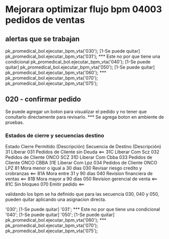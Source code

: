 # Mejorara optimizar flujo bpm 04003 pedidos de ventas

## alertas que se trabajan
pk_promedical_bol.ejecutar_bpm_vta('030');	[1-Se puede quitar]
pk_promedical_bol.ejecutar_bpm_vta('031');   *** Este no por que tiene una condicional
pk_promedical_bol.ejecutar_bpm_vta('040');	[1-Se puede quitar]
pk_promedical_bol.ejecutar_bpm_vta('050');	[1-Se puede quitar]
pk_promedical_bol.ejecutar_bpm_vta('060');	*** 
pk_promedical_bol.ejecutar_bpm_vta('070');
pk_promedical_bol.ejecutar_bpm_vta('075');

## 020 - confirmar pedido
Se puede agregar un boton para visualizar el pedido y no tener que conultarlo directamente para revisarlo.
*** Se agrega boton en ambiente de pruebas.
### Estados de cierre y secuencias destino
Estado Cierre Permitido	 (Descripción)	Secuencia de Destino	 (Descripción)
31		LIberar							031		Pedidos de Cliente sin Deuda  <==
31C		LIberar Com Scz					032		Pedidos de Cliente ONCO SCZ
31D		Liberar Com Cbba				033		Pedidos de Cliente ONCO CBBA
31E		Liberar Com Lpz					034		Pedidos de Cliente ONCO LPZ
81		Mora menor o igual a 30 dias	030		Revisar riesgo credito y crobranzas  <==
81A		Mora entre 31 y 90 días			040		Revision financiera de ventas  <==
81B		Mora mayor a 90 días			050		Revision gerencial de venta  <==
81C		Sin bloqueo						070		Emitir pedido	<==


validando los bpm se ha definido que para las secuencia 030, 040 y 050, pueden quitar aplicando una asignacion directa.


'030';	[1-Se puede quitar]
'031';   *** Este no por que tiene una condicional
'040';	[1-Se puede quitar]
'050';	[1-Se puede quitar]
pk_promedical_bol.ejecutar_bpm_vta('060');	*** 
pk_promedical_bol.ejecutar_bpm_vta('070');
pk_promedical_bol.ejecutar_bpm_vta('075');
